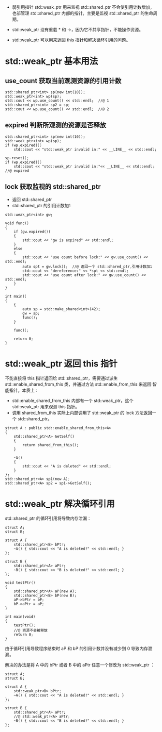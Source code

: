- 弱引用指针 std::weak_ptr 用来监视 std::shared_ptr 不会使引用计数增加，也部管理  std::shared_ptr 内部的指针，主要是监视 std::shared_ptr 的生命周期。

- std::weak_ptr 没有重载 * 和 ->，因为它不共享指针，不能操作资源。
- std::weak_ptr 可以用来返回 this 指针和解决循环引用的问题。

# std::weak_ptr  基本用法

## use_count 获取当前观测资源的引用计数

```
std::shared_ptr<int> sp(new int(10));
std::weak_ptr<int> wp(sp);
std::cout << wp.use_count() << std::endl;  //@ 1
std::shared_ptr<int> sp2 = sp;
std::cout << wp.use_count() << std::endl;  //@ 2
```

## expired 判断所观测的资源是否释放

```
std::shared_ptr<int> sp(new int(10));
std::weak_ptr<int> wp(sp);
if (wp.expired())
	std::cout << "std::weak_ptr invalid in:" << __LINE__ << std::endl;

sp.reset();
if (wp.expired())
	std::cout << "std::weak_ptr invalid in:"<< __LINE__ << std::endl; //@ expired
```

## lock 获取监视的 std::shared_ptr

- 返回 std::shared_ptr
- std::shared_ptr 的引用计数加1

```
std::weak_ptr<int> gw;

void func()
{
	if (gw.expired())
	{
		std::cout << "gw is expired" << std::endl;
	}
	else
	{
		std::cout << "use count before lock:" << gw.use_count() << std::endl;
		auto spt = gw.lock();  //@ 返回一个 std::shared_ptr,引用计数加1
		std::cout << "dereference:" << *spt << std::endl;
		std::cout << "use count after lock:" << gw.use_count() << std::endl;
	}
}

int main()
{
	{
		auto sp = std::make_shared<int>(42);
		gw = sp;
		func();
	}

	func();

	return 0;
}
```

# std::weak_ptr 返回 this 指针

不能直接将 this 指针返回给 std::shared_ptr，需要通过派生 std::enable_shared_from_this 类，并通过方法 std::enable_from_this 来返回 智能指针。本质上：

- std::enable_shared_from_this 内部有一个  std::weak_ptr，这个 std::weak_ptr 用来观测 this 指针。
- 调用 shared_from_this  实际上内部调用了 std::weak_ptr 的 lock 方法返回一个 std::shared_ptr。

```
struct A : public std::enable_shared_from_this<A>
{
	std::shared_ptr<A> GetSelf()
	{
		return shared_from_this();
	}

	~A()
	{
		std::cout << "A is deleted" << std::endl;
	}
};
std::shared_ptr<A> sp1(new A);
std::shared_ptr<A> sp2 = sp1->GetSelf();
```

# std::weak_ptr 解决循环引用

std::shared_ptr 的循环引用将导致内存泄漏：

```
struct A;
struct B;

struct A {
	std::shared_ptr<B> bPtr;
	~A() { std::cout << "A is deleted!" << std::endl; }
};

struct B {
	std::shared_ptr<A> aPtr;
	~B() { std::cout << "B is deleted!" << std::endl; }
};

void testPtr()
{
	std::shared_ptr<A> aP(new A);
	std::shared_ptr<B> bP(new B);
	aP->bPtr = bP;
	bP->aPtr = aP;
}

int main(void)
{
	testPtr();
	//@ 资源不会被释放
	return 0;
}
```

由于循环引用导致程序结束时 aP 和 bP 的引用计数并没有减少到 0 导致内存泄漏。

解决的办法是将 A 中的 bPtr 或者 B 中的 aPtr 任意一个修改为 std::weak_ptr ：

```
struct A;
struct B;

struct A {
	std::weak_ptr<B> bPtr;
	~A() { std::cout << "A is deleted!" << std::endl; }
};

struct B {
	std::shared_ptr<A> aPtr;
	//@ std::weak_ptr<A> aPtr;
	~B() { std::cout << "B is deleted!" << std::endl; }
};
```





